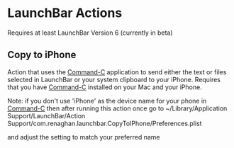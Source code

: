 LaunchBar Actions
==================

Requires at least LaunchBar Version 6 (currently in beta)

Copy to iPhone
--------------

Action that uses the [Command-C](http://danilo.to/command-c) application to send either the text or files selected in LaunchBar or your system clipboard to your iPhone. Requires that you have [Command-C](http://danilo.to/command-c) installed on your Mac and your iPhone.

Note: if you don't use 'iPhone' as the device name for your phone in [Command-C](http://danilo.to/command-c) then after running this action once go to 
    ~/Library/Application Support/LaunchBar/Action Support/com.renaghan.launchbar.CopyToIPhone/Preferences.plist
    
and adjust the setting to match your preferred name

